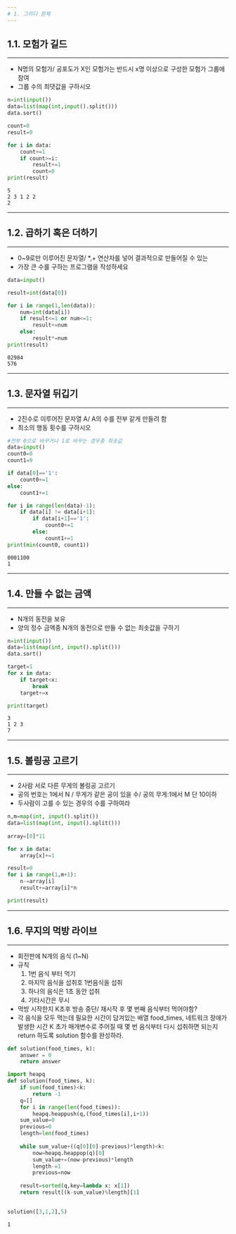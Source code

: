 ```yaml
---
# 1. 그리디 문제
---
```

## 1.1. 모험가 길드

---

- N명의 모험가/ 공포도가 X인 모험가는 반드시 x명 이상으로 구성한 모험가 그룹에 참여
- 그룹 수의 최댓값을 구하시오


```python
n=int(input())
data=list(map(int,input().split()))
data.sort()

count=0
result=0

for i in data:
    count+=1
    if count>=i:
        result+=1
        count=0
print(result)
```

    5
    2 3 1 2 2
    2


---

## 1.2. 곱하기 혹은 더하기

---

- 0~9로만 이루어진 문자열/ *,+ 연산자를 넣어 결과적으로 만들어질 수 있는
- 가장 큰 수를 구하는 프로그램을 작성하세요


```python
data=input()

result=int(data[0])

for i in range(1,len(data)):
    num=int(data[i])
    if result<=1 or num<=1:
        result+=num
    else:
        result*=num
print(result)
```

    02984
    576


---

## 1.3. 문자열 뒤깁기

---

- 2진수로 이루어진 문자열 A/ A의 수를 전부 같게 만들려 함
- 최소의 행동 횟수를 구하시오


```python
#전부 0으로 바꾸거나 1로 바꾸는 경우중 최솟값
data=input()
count0=0
count1=0

if data[0]=='1':
    count0+=1
else:
    count1+=1

for i in range(len(data)-1):
    if data[i] != data[i+1]:
        if data[i+1]=='1':
            count0+=1
        else:
            count1+=1
print(min(count0, count1))
```

    0001100
    1


---

## 1.4. 만들 수 없는 금액

---

- N개의 동전을 보유 
- 양의 정수 금액중 N개의 동전으로 만들 수 없는 최솟값을 구하기


```python
n=int(input())
data=list(map(int, input().split()))
data.sort()

target=1
for x in data:
    if target<x:
        break
    target+=x

print(target)

```

    3
    1 2 3
    7


---

## 1.5. 볼링공 고르기

---

- 2사람 서로 다른 무게의 볼링공 고르기
- 공의 번호는 1에서 N / 무게가 같은 공이 있을 수/ 공의 무게:1에서 M 단 10이하 
- 두사람이 고를 수 있는 경우의 수를 구하여라


```python
n,m=map(int, input().split())
data=list(map(int, input().split()))
    
array=[0]*11

for x in data:
    array[x]+=1

result=0
for i in range(1,m+1):
    n-=array[i]
    result+=array[i]*n

print(result)
```

---

## 1.6. 무지의 먹방 라이브

---

- 회전판에 N개의 음식 (1~N)
- 규칙
  1. 1번 음식 부터 먹기
  2. 마지막 음식을 섭취호 1번음식을 섭취
  3. 하나의 음식은 1초 동안 섭취
  4. 기타시간은 무시
- 먹방 시작한지 K초후 방송 중단/ 재시작 후 몇 번째 음식부터 먹어야함?
- 각 음식을 모두 먹는데 필요한 시간이 담겨있는 배열 food_times, 네트워크 장애가 발생한 시간 K 초가 매개변수로 주어질 때 몇 번 음식부터 다시 섭취하면 되는지 return 하도록 solution 함수를 완성하라.


```python
def solution(food_times, k):
    answer = 0
    return answer
```


```python
import heapq
def solution(food_times, k):
    if sum(food_times)<k:
        return -1
    q=[]
    for i in range(len(food_times)):
        heapq.heappush(q,(food_times[i],i+1))
    sum_value=0
    previous=0
    length=len(food_times)
    
    while sum_value+((q[0][0]-previous)*length)<k:
        now=heapq.heappop(q)[0]
        sum_value+=(now-previous)*length
        length-=1
        previous=now
    
    result=sorted(q,key=lambda x: x[1])
    return result[(k-sum_value)%length][1]
    
```


```python
solution([3,1,2],5)
```


    1

